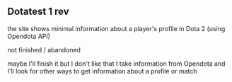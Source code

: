 ## Dotatest 1 rev

the site shows minimal information about a player's profile in Dota 2 (using Opendota API)

not finished / abandoned

maybe I'll finish it but I don't like that I take information from Opendota and I'll look for other ways to get information about a profile or match

